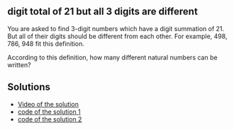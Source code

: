 ## digit total of 21 but all 3 digits are different


You are asked to find 3-digit numbers which have a digit summation of 21.
But all of their digits should be different from each other.
For example, 498, 786, 948 fit this definition.

According to this definition, how many different natural numbers can be written?


## Solutions

- [Video of the solution](https://youtu.be/M3q4aq02BIg)
- [code of the solution 1](solutions/digit_total_of_21.py)
- [code of the solution 2](solutions/digit_total_of_21_if.py)

